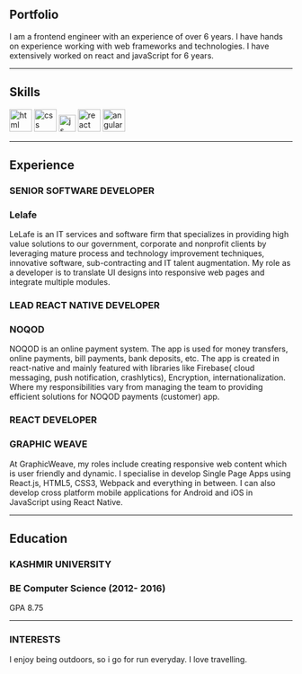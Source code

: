 ## Portfolio

I am a frontend engineer with an experience of over 6 years. I have hands on experience working with web frameworks and technologies. I have extensively worked on react and javaScript for 6 years.

---

## Skills

<p align='left'>
  <img src="https://upload.wikimedia.org/wikipedia/commons/thumb/6/61/HTML5_logo_and_wordmark.svg/2048px-HTML5_logo_and_wordmark.svg.png" alt="html" width="40" height="40">
  <img src='https://upload.wikimedia.org/wikipedia/commons/thumb/d/d5/CSS3_logo_and_wordmark.svg/1200px-CSS3_logo_and_wordmark.svg.png' alt="css" width="40" height="40">
  <img src='https://upload.wikimedia.org/wikipedia/commons/6/6a/JavaScript-logo.png' height='30' width='auto' alt="js">
   <img src="https://upload.wikimedia.org/wikipedia/commons/thumb/a/a7/React-icon.svg/1280px-React-icon.svg.png" alt="react" width="auto" height="40"/>
   <img src="https://angular.io/assets/images/logos/angular/angular.svg" alt="angular" width="40" height="40"/>
</p>

---

## Experience

### **SENIOR SOFTWARE DEVELOPER**
### Lelafe

LeLafe is an IT services and software firm that specializes in providing high value solutions to our government, corporate and nonprofit clients by leveraging mature process and technology improvement techniques, innovative software, sub-contracting and IT talent augmentation.
My role as a developer is to translate UI designs into responsive web pages and integrate multiple modules.

### **LEAD REACT NATIVE DEVELOPER**
### NOQOD

NOQOD is an online payment system. The app is used for money transfers, online payments, bill payments, bank deposits, etc. The app is created in react-native and mainly featured with libraries like Firebase( cloud messaging, push notification, crashlytics), Encryption, internationalization.
Where my responsibilities vary from managing the team to providing efficient solutions for  NOQOD payments (customer) app.

### **REACT DEVELOPER**
### GRAPHIC WEAVE

At GraphicWeave, my roles include creating responsive web content which is user friendly and dynamic.
I specialise in develop Single Page Apps using React.js, HTML5, CSS3, Webpack and everything in between.
I can also develop cross platform mobile applications for Android and iOS in JavaScript using React Native.

---

## Education

### **KASHMIR UNIVERSITY**
### BE Computer Science (2012- 2016)
GPA 8.75

---

### INTERESTS
I enjoy being outdoors, so i go for run everyday. I love travelling.
